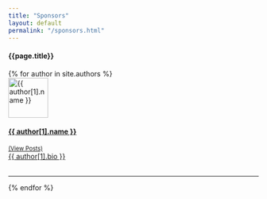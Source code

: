 ```yaml
---
title: "Sponsors"
layout: default
permalink: "/sponsors.html"
---
```



<div class="container">
<h4 class="font-weight-bold spanborder"><span>{{page.title}}</span></h4>
    <div class="row gap-y listrecent listrecent listauthor">
    {% for author in site.authors %}
        <div class="col-lg-6 mb-4">
            <div class="p-4 border rounded">
            <div class="row">
            <div class="col-md-3 mb-4 mb-md-0"><img alt="{{ author[1].name }}" src="{{site.baseurl}}/{{ author[1].avatar }}" class="rounded-circle" height="80" width="80"></div>
            <div class="col-md-9">
            <a href="{{site.baseurl}}/author-{{ author[1].name | slugify }}">
            <h4 class="text-dark mb-0"> {{ author[1].name }} </h4>
            <small class="d-inline-block mt-1 mb-3 font-weight-normal">(View Posts)</small>
            <div class="excerpt">{{ author[1].bio }}</div>
            </a>
            <div class="icon-block mt-3 d-flex justify-content-between">  
            <div>
            <a target="_blank" href="{{ author[1].twitter }}"><i class="fab fa-twitter text-muted" aria-hidden="true"></i></a>  &nbsp;
            <a target="_blank" href="{{ author[1].site }}"><i class="fa fa-globe text-muted" aria-hidden="true"></i></a> &nbsp;
            </div>
            </div>
            </div>
            </div>
            </div>
            <div class="column is-12">
                <hr />
            </div>
        </div>
    {% endfor %}
</div>
